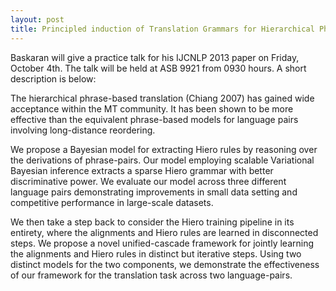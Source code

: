 ```yaml
---
layout: post
title: Principled induction of Translation Grammars for Hierarchical Phrase-based Models
---
```


Baskaran will give a practice talk for his IJCNLP 2013 paper on Friday, October 4th. The talk will be held at ASB 9921 from 0930 hours. A short description is below: 

 

The hierarchical phrase-based translation (Chiang 2007) has gained wide acceptance within the MT community. It has been shown to be more effective than the equivalent phrase-based models for language pairs involving long-distance reordering.

We propose a Bayesian model for extracting Hiero rules by reasoning over the derivations of phrase-pairs. Our model employing scalable Variational Bayesian inference extracts a sparse Hiero grammar with better discriminative power. We evaluate our model across three different language pairs demonstrating improvements in small data setting and competitive performance in large-scale datasets.

We then take a step back to consider the Hiero training pipeline in its entirety, where the alignments and Hiero rules are learned in disconnected steps. We propose a novel unified-cascade framework for jointly learning the alignments and Hiero rules in distinct but iterative steps. Using two distinct models for the two components, we demonstrate the effectiveness of our framework for the translation task across two language-pairs.


